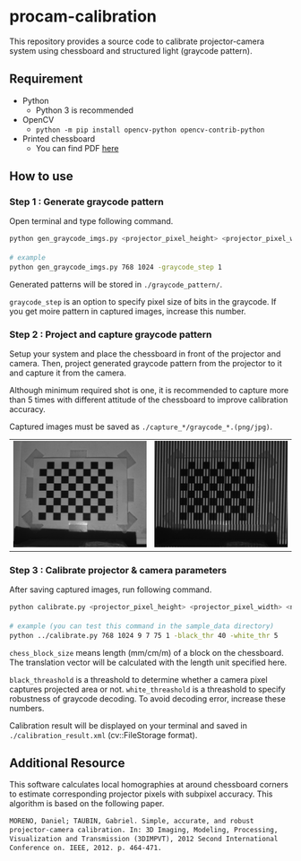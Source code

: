 # procam-calibration

This repository provides a source code to calibrate projector-camera system using chessboard and structured light (graycode pattern).

## Requirement

* Python
    * Python 3 is recommended
* OpenCV
    * `python -m pip install opencv-python opencv-contrib-python`
* Printed chessboard
    * You can find PDF [here](http://opencv.jp/sample/pics/chesspattern_7x10.pdf)

## How to use
### Step 1 : Generate graycode pattern

Open terminal and type following command.

```sh
python gen_graycode_imgs.py <projector_pixel_height> <projector_pixel_width> [-graycode_step <graycode_step(default=1)>]

# example
python gen_graycode_imgs.py 768 1024 -graycode_step 1
```

Generated patterns will be stored in `./graycode_pattern/`.

`graycode_step` is an option to specify pixel size of bits in the graycode.
If you get moire pattern in captured images, increase this number.

### Step 2 : Project and capture graycode pattern

Setup your system and place the chessboard in front of the projector and camera.
Then, project generated graycode pattern from the projector to it and capture it from the camera.

Although minimum required shot is one, it is recommended to capture more than 5 times with different attitude of the chessboard to improve calibration accuracy.

Captured images must be saved as `./capture_*/graycode_*.(png/jpg)`.

<table>
   <tr>
      <td><img src="./sample_data/capture_0/graycode_40.png"></td>
      <td><img src="./sample_data/capture_0/graycode_15.png"></td>
   </tr>
</table>

### Step 3 : Calibrate projector & camera parameters

After saving captured images, run following command.

```sh
python calibrate.py <projector_pixel_height> <projector_pixel_width> <num_chess_corners_vert> <num_chess_corners_hori> <chess_block_size> <graycode_step> [-black_thr <black_thr(default=40)>] [-white_thr <white_thr(default=5)>]

# example (you can test this command in the sample_data directory)
python ../calibrate.py 768 1024 9 7 75 1 -black_thr 40 -white_thr 5
```

`chess_block_size` means length (mm/cm/m) of a block on the chessboard.
The translation vector will be calculated with the length unit specified here.

`black_threashold` is a threashold to determine whether a camera pixel captures projected area or not.
`white_threashold` is a threashold to specify robustness of graycode decoding.
To avoid decoding error, increase these numbers.

Calibration result will be displayed on your terminal and saved in `./calibration_result.xml` (cv::FileStorage format).

## Additional Resource

This software calculates local homographies at around chessboard corners to estimate corresponding projector pixels with subpixel accuracy.
This algorithm is based on the following paper.

```
MORENO, Daniel; TAUBIN, Gabriel. Simple, accurate, and robust projector-camera calibration. In: 3D Imaging, Modeling, Processing, Visualization and Transmission (3DIMPVT), 2012 Second International Conference on. IEEE, 2012. p. 464-471.
```
